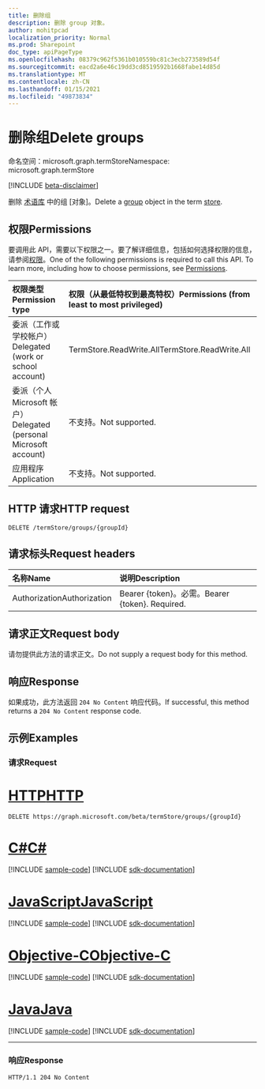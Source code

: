 ```yaml
---
title: 删除组
description: 删除 group 对象。
author: mohitpcad
localization_priority: Normal
ms.prod: Sharepoint
doc_type: apiPageType
ms.openlocfilehash: 08379c962f5361b010559bc81c3ecb273589d54f
ms.sourcegitcommit: eacd2a6e46c19dd3cd8519592b1668fabe14d85d
ms.translationtype: MT
ms.contentlocale: zh-CN
ms.lasthandoff: 01/15/2021
ms.locfileid: "49873834"
---
```

# <a name="delete-groups"></a><span data-ttu-id="bbe18-103">删除组</span><span class="sxs-lookup"><span data-stu-id="bbe18-103">Delete groups</span></span>
<span data-ttu-id="bbe18-104">命名空间：microsoft.graph.termStore</span><span class="sxs-lookup"><span data-stu-id="bbe18-104">Namespace: microsoft.graph.termStore</span></span>

[!INCLUDE [beta-disclaimer](../../includes/beta-disclaimer.md)]

<span data-ttu-id="bbe18-105">删除 [术语库](../resources/termstore-group.md) 中的组 [对象]。</span><span class="sxs-lookup"><span data-stu-id="bbe18-105">Delete a [group](../resources/termstore-group.md) object in the term [store].</span></span>

## <a name="permissions"></a><span data-ttu-id="bbe18-106">权限</span><span class="sxs-lookup"><span data-stu-id="bbe18-106">Permissions</span></span>
<span data-ttu-id="bbe18-p101">要调用此 API，需要以下权限之一。要了解详细信息，包括如何选择权限的信息，请参阅[权限](/graph/permissions-reference)。</span><span class="sxs-lookup"><span data-stu-id="bbe18-p101">One of the following permissions is required to call this API. To learn more, including how to choose permissions, see [Permissions](/graph/permissions-reference).</span></span>

|<span data-ttu-id="bbe18-109">权限类型</span><span class="sxs-lookup"><span data-stu-id="bbe18-109">Permission type</span></span>|<span data-ttu-id="bbe18-110">权限（从最低特权到最高特权）</span><span class="sxs-lookup"><span data-stu-id="bbe18-110">Permissions (from least to most privileged)</span></span>|
|:---|:---|
|<span data-ttu-id="bbe18-111">委派（工作或学校帐户）</span><span class="sxs-lookup"><span data-stu-id="bbe18-111">Delegated (work or school account)</span></span> |<span data-ttu-id="bbe18-112">TermStore.ReadWrite.All</span><span class="sxs-lookup"><span data-stu-id="bbe18-112">TermStore.ReadWrite.All</span></span> |
|<span data-ttu-id="bbe18-113">委派（个人 Microsoft 帐户）</span><span class="sxs-lookup"><span data-stu-id="bbe18-113">Delegated (personal Microsoft account)</span></span> | <span data-ttu-id="bbe18-114">不支持。</span><span class="sxs-lookup"><span data-stu-id="bbe18-114">Not supported.</span></span>    |
|<span data-ttu-id="bbe18-115">应用程序</span><span class="sxs-lookup"><span data-stu-id="bbe18-115">Application</span></span> | <span data-ttu-id="bbe18-116">不支持。</span><span class="sxs-lookup"><span data-stu-id="bbe18-116">Not supported.</span></span> |


## <a name="http-request"></a><span data-ttu-id="bbe18-117">HTTP 请求</span><span class="sxs-lookup"><span data-stu-id="bbe18-117">HTTP request</span></span>

<!-- {
  "blockType": "ignored"
}
-->
``` http
DELETE /termStore/groups/{groupId}
```

## <a name="request-headers"></a><span data-ttu-id="bbe18-118">请求标头</span><span class="sxs-lookup"><span data-stu-id="bbe18-118">Request headers</span></span>
|<span data-ttu-id="bbe18-119">名称</span><span class="sxs-lookup"><span data-stu-id="bbe18-119">Name</span></span>|<span data-ttu-id="bbe18-120">说明</span><span class="sxs-lookup"><span data-stu-id="bbe18-120">Description</span></span>|
|:---|:---|
|<span data-ttu-id="bbe18-121">Authorization</span><span class="sxs-lookup"><span data-stu-id="bbe18-121">Authorization</span></span>|<span data-ttu-id="bbe18-p102">Bearer {token}。必需。</span><span class="sxs-lookup"><span data-stu-id="bbe18-p102">Bearer {token}. Required.</span></span>|

## <a name="request-body"></a><span data-ttu-id="bbe18-124">请求正文</span><span class="sxs-lookup"><span data-stu-id="bbe18-124">Request body</span></span>
<span data-ttu-id="bbe18-125">请勿提供此方法的请求正文。</span><span class="sxs-lookup"><span data-stu-id="bbe18-125">Do not supply a request body for this method.</span></span>

## <a name="response"></a><span data-ttu-id="bbe18-126">响应</span><span class="sxs-lookup"><span data-stu-id="bbe18-126">Response</span></span>

<span data-ttu-id="bbe18-127">如果成功，此方法返回 `204 No Content` 响应代码。</span><span class="sxs-lookup"><span data-stu-id="bbe18-127">If successful, this method returns a `204 No Content` response code.</span></span>

## <a name="examples"></a><span data-ttu-id="bbe18-128">示例</span><span class="sxs-lookup"><span data-stu-id="bbe18-128">Examples</span></span>

### <a name="request"></a><span data-ttu-id="bbe18-129">请求</span><span class="sxs-lookup"><span data-stu-id="bbe18-129">Request</span></span>

# <a name="http"></a>[<span data-ttu-id="bbe18-130">HTTP</span><span class="sxs-lookup"><span data-stu-id="bbe18-130">HTTP</span></span>](#tab/http)
<!-- {
  "blockType": "request",
  "name": "delete_group_from_store"
}
-->
``` http
DELETE https://graph.microsoft.com/beta/termStore/groups/{groupId}
```
# <a name="c"></a>[<span data-ttu-id="bbe18-131">C#</span><span class="sxs-lookup"><span data-stu-id="bbe18-131">C#</span></span>](#tab/csharp)
[!INCLUDE [sample-code](../includes/snippets/csharp/delete-group-from-store-csharp-snippets.md)]
[!INCLUDE [sdk-documentation](../includes/snippets/snippets-sdk-documentation-link.md)]

# <a name="javascript"></a>[<span data-ttu-id="bbe18-132">JavaScript</span><span class="sxs-lookup"><span data-stu-id="bbe18-132">JavaScript</span></span>](#tab/javascript)
[!INCLUDE [sample-code](../includes/snippets/javascript/delete-group-from-store-javascript-snippets.md)]
[!INCLUDE [sdk-documentation](../includes/snippets/snippets-sdk-documentation-link.md)]

# <a name="objective-c"></a>[<span data-ttu-id="bbe18-133">Objective-C</span><span class="sxs-lookup"><span data-stu-id="bbe18-133">Objective-C</span></span>](#tab/objc)
[!INCLUDE [sample-code](../includes/snippets/objc/delete-group-from-store-objc-snippets.md)]
[!INCLUDE [sdk-documentation](../includes/snippets/snippets-sdk-documentation-link.md)]

# <a name="java"></a>[<span data-ttu-id="bbe18-134">Java</span><span class="sxs-lookup"><span data-stu-id="bbe18-134">Java</span></span>](#tab/java)
[!INCLUDE [sample-code](../includes/snippets/java/delete-group-from-store-java-snippets.md)]
[!INCLUDE [sdk-documentation](../includes/snippets/snippets-sdk-documentation-link.md)]

---



### <a name="response"></a><span data-ttu-id="bbe18-135">响应</span><span class="sxs-lookup"><span data-stu-id="bbe18-135">Response</span></span>
<!-- {
  "blockType": "response",
  "truncated": true
}
-->
``` http
HTTP/1.1 204 No Content
```

[microsoft.graph.termStore.group]: ../resources/termstore-group.md
[microsoft.graph.termStore.store]: ../resources/termstore-store.md
[microsoft.graph.termStore.set]: ../resources/termstore-set.md
[store]: ../resources/termstore-store.md

<!--
{
  "type": "#page.annotation",
  "description": "Delete a termGroup entity in termStore",
  "keywords": "term,termStore",
  "section": "documentation",
  "tocPath": "termStore/Delete termGroup",
  "suppressions": [
  ]
}
-->


